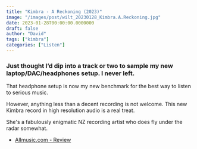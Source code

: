 ```yaml
---
title: "Kimbra - A Reckoning (2023)"
image: "/images/post/wilt_20230128_Kimbra.A.Reckoning.jpg"
date: 2023-01-28T00:00:00.0000000
draft: false
author: "David"
tags: ["kimbra"]
categories: ["Listen"]
---
```

### Just thought I’d dip into a track or two to sample my new laptop/DAC/headphones setup. I never left.

 That headphone setup is now my new benchmark for the best way to listen to serious music. 

 However, anything less than a decent recording is not welcome. This new Kimbra record in high resolution audio is a real treat.

 She's a fabulously enigmatic NZ recording artist who does fly under the radar somewhat.

-  [Allmusic.com - Review](https://www.allmusic.com/album/a-reckoning-mw0003850253)